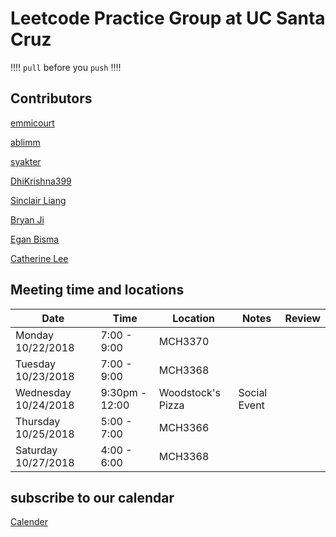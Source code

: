 # Leetcode Practice Group at UC Santa Cruz
:bangbang::bangbang: ```pull``` before you ```push``` :bangbang::bangbang:

## Contributors ##
[emmicourt](https://github.com/emmicourt)

[ablimm](https://github.com/ablimm)

[syakter](https://github.com/syakter)

[DhiKrishna399](https://github.com/DhiKrishna399)

[Sinclair Liang](https://github.com/sinclairliang)

[Bryan Ji](https://github.com/bxji/)

[Egan Bisma](https://github.com/VVNoodle)

[Catherine Lee](https://github.com/catherinelee274)

## Meeting time and locations

|Date|Time|Location|Notes|Review|
|---|---|---|---|---|
|Monday 10/22/2018|7:00 - 9:00|MCH3370  |     |   |
|Tuesday 10/23/2018|7:00 - 9:00|MCH3368 |    |   |
|Wednesday 10/24/2018|9:30pm - 12:00|Woodstock's Pizza|Social Event|   |
|Thursday 10/25/2018|5:00 - 7:00|MCH3366|   |   |
|Saturday 10/27/2018|4:00 - 6:00|MCH3368|   |   |


## subscribe to our calendar ##

[Calender](https://calendar.google.com/calendar/embed?src=ucsc.edu_gsdfo2aabuefup3p6i5ntn0alc%40group.calendar.google.com&ctz=America%2FLos_Angeles)

